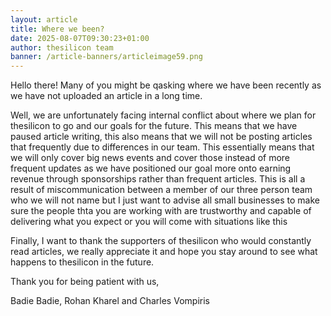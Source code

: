 ```yaml
---
layout: article
title: Where we been?
date: 2025-08-07T09:30:23+01:00
author: thesilicon team
banner: /article-banners/articleimage59.png
---
```

Hello there! Many of you might be qasking where we have been recently as we have not uploaded an article in a long time. 

Well, we are unfortunately facing internal conflict about where we plan for thesilicon to go and our goals for the future. This means that we have paused article writing, this also means that we will not be posting articles that frequently due to differences in our team. This essentially means that we will only cover big news events and cover those instead of more frequent updates as we have positioned our goal more onto earning revenue through sponsorships rather than frequent articles. This is all a result of miscommunication between a member of our three person team who we will not name but I just want to advise all small businesses to make sure the people thta you are working with are trustworthy and capable of delivering what you expect or you will come with situations like this

Finally, I want to thank the supporters of thesilicon who would constantly read articles, we really appreciate it and hope you stay around to see what happens to thesilicon in the future. 

Thank you for being patient with us,

Badie Badie, Rohan Kharel and Charles Vompiris
